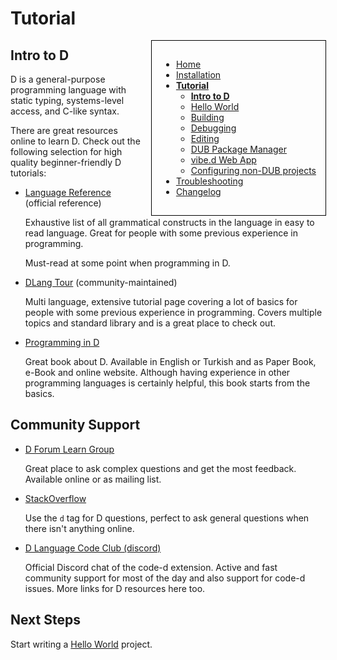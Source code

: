 <!-- Documentation generated from docs-src/intro-to-d.md -->

# Tutorial

<div style="float: right; margin-left: 1em; padding: 1em; border: 1px solid white; position: relative; z-index: 10; outline: 1px solid black;">

* [Home](index.md)
* [Installation](install.md)
* **[Tutorial](intro-to-d.md)**
	* **[Intro to D](intro-to-d.md)**
	* [Hello World](hello-world.md)
	* [Building](building.md)
	* [Debugging](debugging.md)
	* [Editing](editing.md)
	* [DUB Package Manager](dub.md)
	* [vibe.d Web App](vibe-d.md)
	* [Configuring non-DUB projects](non-dub.md)
* [Troubleshooting](troubleshooting.md)
* [Changelog](../CHANGELOG.md)

</div>

## Intro to D

D is a general-purpose programming language with static typing, systems-level access, and C-like syntax.

There are great resources online to learn D. Check out the following selection for high quality beginner-friendly D tutorials:

- [Language Reference](https://dlang.org/spec/spec.html) (official reference)

	Exhaustive list of all grammatical constructs in the language in easy to read language. Great for people with some previous experience in programming.

	Must-read at some point when programming in D.

- [DLang Tour](https://tour.dlang.org/) (community-maintained)

	Multi language, extensive tutorial page covering a lot of basics for people with some previous experience in programming. Covers multiple topics and standard library and is a great place to check out.

- [Programming in D](http://ddili.org/ders/d.en/)

	Great book about D. Available in English or Turkish and as Paper Book, e-Book and online website. Although having experience in other programming languages is certainly helpful, this book starts from the basics.

## Community Support

- [D Forum Learn Group](https://forum.dlang.org/group/learn)

	Great place to ask complex questions and get the most feedback. Available online or as mailing list.

- [StackOverflow](https://stackoverflow.com/)

	Use the `d` tag for D questions, perfect to ask general questions when there isn't anything online.

- [D Language Code Club (discord)](https://discord.gg/Bstj9bx)

	Official Discord chat of the code-d extension. Active and fast community support for most of the day and also support for code-d issues. More links for D resources here too.

## Next Steps

Start writing a [Hello World](hello-world.md) project.

